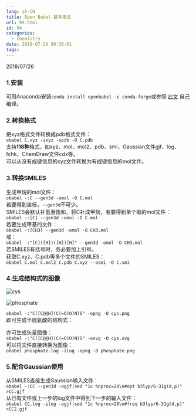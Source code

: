 ```yaml
---
lang: zh-CN
title: Open Babel 基本用法
url: 94.html
id: 94
categories:
  - Chemistry
date: 2018-07-26 00:36:01
tags:
---
```


2018/07/26

### 1.安装

可用Anaconda安装`conda install openbabel -c conda-forge`或参照 [此文](https://njzjz.win/2018/05/28/installopenbabel/) 自己编译。

### 2.转换格式

把xyz格式文件转换成pdb格式文件：  
`obabel C.xyz -ixyz -opdb -O C.pdb`  
支持**118种**格式，如xyz、mol、mol2、pdb、smi，Gaussian文件gjf、log、fchk，ChemDraw文件cdx等。  
可以从没有成键信息的xyz文件转换为有成键信息的mol文件。

### 3.转换SMILES

生成甲烷的mol文件：  
`obabel -:C --gen3d -omol -O C.mol`  
若要得到坐标，`--gen3d`不可少。  
SMILES会默认补氢至饱和，将C补成甲烷，若要得到单个碳的mol文件：  
`obabel -:[C] --gen3d -omol -O C.mol`  
若要生成甲基的文件：  
`obabel -:[CH3] --gen3d -omol -O CH3.mol`  
或：  
`obabel -:"[C]([H])([H])[H]" --gen3d -omol -O CH3.mol`  
若SMILES有括号时，务必要加上引号。  
获取C.xyz、C.pdb等多个文件的SMILES：  
`obabel C.mol C.mol2 C.pdb C.xyz --osmi -O C.smi`

### 4.生成结构式的图像

![cys](https://user-images.githubusercontent.com/9496702/43214544-2633e94e-906c-11e8-8623-372674fa80b1.png)

![phosphate](https://user-images.githubusercontent.com/9496702/43214869-2c9da01c-906d-11e8-8350-6877cbd69214.png)

`obabel -:"C([C@@H](C(=O)O)N)S" -opng -O cys.png`  
即可生成半胱氨酸的结构式：  
  
亦可生成矢量图像：  
`obabel -:"C([C@@H](C(=O)O)N)S" -osvg -O cys.svg`  
可以将文件直接转换为图像：  
`obabel phosphate.log -ilog -opng -O phosphate.png`  

### 5.配合Gaussian使用

从SMILES直接生成Gaussian输入文件：  
`obabel -:CC --gen3d -ogjf|sed "1c %nproc=28\n#opt b3lyp/6-31g(d,p)" >CC.gjf`  
从已有文件或上一步的log文件中得到下一步的输入文件：  
`obabel CC.log -ilog -ogjf|sed "1c %nproc=28\n#freq b3lyp/6-31g(d,p)" >CC2.gjf`
